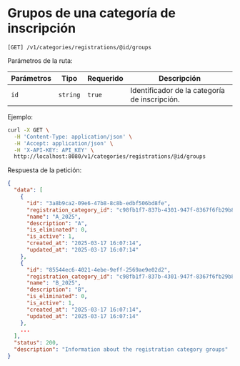 # Grupos de una categoría de inscripción

```
[GET] /v1/categories/registrations/@id/groups
```

Parámetros de la ruta:

| Parámetros | Tipo | Requerido | Descripción |
| ---------- | ---- | --------- | ----------- |
| `id` | `string` | `true` | Identificador de la categoría de inscripción. |

Ejemplo:

```bash
curl -X GET \
  -H 'Content-Type: application/json' \
  -H 'Accept: application/json' \
  -H 'X-API-KEY: API_KEY' \
  http://localhost:8080/v1/categories/registrations/@id/groups
```

Respuesta de la petición:

```json
{
  "data": [
    {
      "id": "3a8b9ca2-09e6-47b8-8c8b-edbf506bd8fe",
      "registration_category_id": "c98fb1f7-837b-4301-947f-8367f6fb29b8",
      "name": "A_2025",
      "description": "A",
      "is_eliminated": 0,
      "is_active": 1,
      "created_at": "2025-03-17 16:07:14",
      "updated_at": "2025-03-17 16:07:14"
    },
    {
      "id": "85544ec6-4021-4ebe-9eff-2569ae9e02d2",
      "registration_category_id": "c98fb1f7-837b-4301-947f-8367f6fb29b8",
      "name": "B_2025",
      "description": "B",
      "is_eliminated": 0,
      "is_active": 1,
      "created_at": "2025-03-17 16:07:14",
      "updated_at": "2025-03-17 16:07:14"
    },
    ...
  ],
  "status": 200,
  "description": "Information about the registration category groups"
}
```
